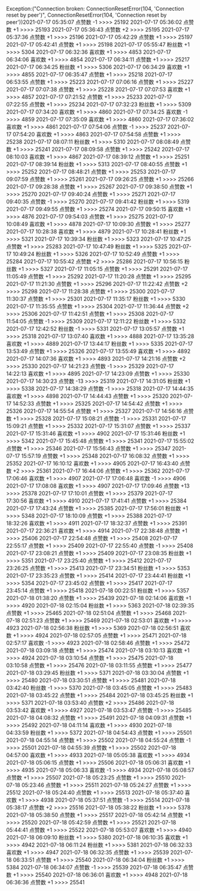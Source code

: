 Exception:("Connection broken: ConnectionResetError(104, 'Connection reset by peer')", ConnectionResetError(104, 'Connection reset by peer'))2021-07-17  05:35:07   点赞数 -1 >>>> 25192
2021-07-17  05:36:02   点赞数 +1 >>>> 25193
2021-07-17  05:36:43   点赞数 +2 >>>> 25195
2021-07-17  05:37:36   点赞数 +1 >>>> 25196
2021-07-17  05:42:29   点赞数 +1 >>>> 25197
2021-07-17  05:42:41   点赞数 +1 >>>> 25198
2021-07-17  05:55:47   粉丝数 +1 >>>> 5304
2021-07-17  06:32:36   喜欢数 +1 >>>> 4853
2021-07-17  06:34:06   喜欢数 +1 >>>> 4854
2021-07-17  06:34:11   点赞数 +1 >>>> 25217
2021-07-17  06:34:25   粉丝数 +1 >>>> 5306
2021-07-17  06:34:29   喜欢数 +1 >>>> 4855
2021-07-17  06:35:47   点赞数 +1 >>>> 25218
2021-07-17  06:53:55   点赞数 +1 >>>> 25223
2021-07-17  07:06:16   点赞数 +1 >>>> 25227
2021-07-17  07:07:38   点赞数 +1 >>>> 25228
2021-07-17  07:07:53   喜欢数 +1 >>>> 4857
2021-07-17  07:21:52   点赞数 +1 >>>> 25233
2021-07-17  07:22:55   点赞数 +1 >>>> 25234
2021-07-17  07:32:23   粉丝数 +1 >>>> 5309
2021-07-17  07:34:20   喜欢数 +1 >>>> 4860
2021-07-17  07:34:25   喜欢数 -1 >>>> 4859
2021-07-17  07:35:09   喜欢数 +1 >>>> 4860
2021-07-17  07:36:02   喜欢数 +1 >>>> 4861
2021-07-17  07:54:06   点赞数 -1 >>>> 25237
2021-07-17  07:54:20   喜欢数 +1 >>>> 4863
2021-07-17  07:54:58   点赞数 +1 >>>> 25238
2021-07-17  08:07:11   粉丝数 +1 >>>> 5310
2021-07-17  08:08:49   点赞数 +1 >>>> 25241
2021-07-17  08:09:58   点赞数 +1 >>>> 25242
2021-07-17  08:10:03   喜欢数 +1 >>>> 4867
2021-07-17  08:39:12   点赞数 +1 >>>> 25251
2021-07-17  08:39:14   粉丝数 +1 >>>> 5313
2021-07-17  08:40:55   点赞数 +1 >>>> 25252
2021-07-17  08:48:21   点赞数 +1 >>>> 25253
2021-07-17  09:07:59   点赞数 +1 >>>> 25261
2021-07-17  09:26:25   点赞数 +1 >>>> 25266
2021-07-17  09:28:38   点赞数 +1 >>>> 25267
2021-07-17  09:38:50   点赞数 +1 >>>> 25270
2021-07-17  09:40:24   点赞数 +1 >>>> 25271
2021-07-17  09:40:35   点赞数 -1 >>>> 25270
2021-07-17  09:41:42   粉丝数 +1 >>>> 5319
2021-07-17  09:49:55   点赞数 +1 >>>> 25274
2021-07-17  09:50:15   喜欢数 +1 >>>> 4876
2021-07-17  09:54:03   点赞数 +1 >>>> 25275
2021-07-17  10:08:49   喜欢数 +1 >>>> 4878
2021-07-17  10:09:30   点赞数 +1 >>>> 25277
2021-07-17  10:28:38   喜欢数 +1 >>>> 4879
2021-07-17  10:28:41   粉丝数 +1 >>>> 5321
2021-07-17  10:39:34   粉丝数 +1 >>>> 5323
2021-07-17  10:47:25   点赞数 +1 >>>> 25283
2021-07-17  10:47:49   粉丝数 +1 >>>> 5325
2021-07-17  10:49:24   粉丝数 +1 >>>> 5326
2021-07-17  10:52:49   点赞数 +1 >>>> 25284
2021-07-17  10:55:42   点赞数 +2 >>>> 25286
2021-07-17  10:56:15   粉丝数 +1 >>>> 5327
2021-07-17  11:05:15   点赞数 +1 >>>> 25291
2021-07-17  11:05:49   点赞数 +1 >>>> 25292
2021-07-17  11:20:28   点赞数 +1 >>>> 25295
2021-07-17  11:21:30   点赞数 +1 >>>> 25296
2021-07-17  11:22:42   点赞数 +2 >>>> 25298
2021-07-17  11:28:38   点赞数 +1 >>>> 25300
2021-07-17  11:30:37   点赞数 +1 >>>> 25301
2021-07-17  11:35:17   粉丝数 +1 >>>> 5330
2021-07-17  11:35:55   点赞数 +1 >>>> 25304
2021-07-17  11:36:44   点赞数 +2 >>>> 25306
2021-07-17  11:42:51   点赞数 +1 >>>> 25308
2021-07-17  11:54:05   点赞数 -1 >>>> 25309
2021-07-17  12:11:22   粉丝数 +1 >>>> 5332
2021-07-17  12:42:52   粉丝数 -1 >>>> 5331
2021-07-17  13:05:57   点赞数 +1 >>>> 25318
2021-07-17  13:07:40   喜欢数 +1 >>>> 4888
2021-07-17  13:35:28   喜欢数 +1 >>>> 4889
2021-07-17  13:44:17   粉丝数 +1 >>>> 5335
2021-07-17  13:53:49   点赞数 +1 >>>> 25326
2021-07-17  13:55:49   喜欢数 +1 >>>> 4892
2021-07-17  14:07:36   喜欢数 +1 >>>> 4893
2021-07-17  14:21:16   点赞数 +2 >>>> 25330
2021-07-17  14:21:23   点赞数 -1 >>>> 25329
2021-07-17  14:22:13   喜欢数 +1 >>>> 4895
2021-07-17  14:23:09   点赞数 +1 >>>> 25330
2021-07-17  14:30:23   点赞数 -13 >>>> 25319
2021-07-17  14:31:05   粉丝数 +1 >>>> 5338
2021-07-17  14:38:29   点赞数 -1 >>>> 25318
2021-07-17  14:44:35   喜欢数 +1 >>>> 4898
2021-07-17  14:44:43   点赞数 +1 >>>> 25320
2021-07-17  14:52:33   点赞数 +1 >>>> 25325
2021-07-17  14:54:42   点赞数 +1 >>>> 25326
2021-07-17  14:55:54   点赞数 +1 >>>> 25327
2021-07-17  14:56:16   点赞数 +1 >>>> 25328
2021-07-17  15:08:21   点赞数 -1 >>>> 25331
2021-07-17  15:09:21   点赞数 +1 >>>> 25332
2021-07-17  15:31:07   点赞数 +1 >>>> 25337
2021-07-17  15:31:46   喜欢数 +1 >>>> 4902
2021-07-17  15:31:46   粉丝数 +1 >>>> 5342
2021-07-17  15:45:48   点赞数 +1 >>>> 25341
2021-07-17  15:55:02   点赞数 +1 >>>> 25346
2021-07-17  15:56:43   点赞数 +1 >>>> 25347
2021-07-17  15:57:19   点赞数 +1 >>>> 25348
2021-07-17  16:08:32   点赞数 +1 >>>> 25352
2021-07-17  16:10:12   喜欢数 +1 >>>> 4905
2021-07-17  16:43:40   点赞数 +2 >>>> 25361
2021-07-17  16:44:06   点赞数 +1 >>>> 25362
2021-07-17  17:06:46   喜欢数 +1 >>>> 4907
2021-07-17  17:06:48   喜欢数 -1 >>>> 4906
2021-07-17  17:08:08   喜欢数 +1 >>>> 4907
2021-07-17  17:09:46   点赞数 +13 >>>> 25378
2021-07-17  17:10:01   点赞数 +1 >>>> 25379
2021-07-17  17:30:56   喜欢数 +1 >>>> 4910
2021-07-17  17:41:41   点赞数 +1 >>>> 25384
2021-07-17  17:43:24   点赞数 +1 >>>> 25385
2021-07-17  17:56:01   粉丝数 +1 >>>> 5348
2021-07-17  18:10:09   点赞数 +1 >>>> 25388
2021-07-17  18:32:26   喜欢数 +1 >>>> 4911
2021-07-17  18:32:37   点赞数 +1 >>>> 25391
2021-07-17  22:36:21   喜欢数 +1 >>>> 4914
2021-07-17  22:38:48   点赞数 +1 >>>> 25406
2021-07-17  22:54:48   点赞数 +1 >>>> 25408
2021-07-17  22:55:17   点赞数 +1 >>>> 25409
2021-07-17  22:55:40   点赞数 -1 >>>> 25408
2021-07-17  23:08:21   点赞数 +1 >>>> 25409
2021-07-17  23:08:35   粉丝数 +1 >>>> 5351
2021-07-17  23:25:40   点赞数 +1 >>>> 25412
2021-07-17  23:26:25   点赞数 +1 >>>> 25413
2021-07-17  23:34:51   粉丝数 +1 >>>> 5353
2021-07-17  23:35:23   点赞数 +1 >>>> 25414
2021-07-17  23:44:41   粉丝数 +1 >>>> 5354
2021-07-17  23:45:02   点赞数 +1 >>>> 25417
2021-07-17  23:45:14   点赞数 +1 >>>> 25418
2021-07-18  00:22:51   粉丝数 +1 >>>> 5357
2021-07-18  01:38:20   点赞数 +1 >>>> 25439
2021-07-18  02:14:06   喜欢数 +1 >>>> 4920
2021-07-18  02:15:04   粉丝数 +1 >>>> 5363
2021-07-18  02:39:35   点赞数 +1 >>>> 25465
2021-07-18  02:51:04   点赞数 +1 >>>> 25468
2021-07-18  02:51:23   点赞数 +1 >>>> 25469
2021-07-18  02:53:01   喜欢数 +1 >>>> 4923
2021-07-18  02:56:38   粉丝数 +1 >>>> 5369
2021-07-18  02:56:51   喜欢数 +1 >>>> 4924
2021-07-18  02:57:05   点赞数 +1 >>>> 25471
2021-07-18  02:57:17   喜欢数 -1 >>>> 4923
2021-07-18  02:58:46   点赞数 +1 >>>> 25472
2021-07-18  03:09:18   点赞数 +1 >>>> 25474
2021-07-18  03:10:13   喜欢数 +1 >>>> 4924
2021-07-18  03:10:54   点赞数 +1 >>>> 25475
2021-07-18  03:10:58   点赞数 +1 >>>> 25476
2021-07-18  03:11:55   点赞数 +1 >>>> 25477
2021-07-18  03:29:45   粉丝数 +1 >>>> 5371
2021-07-18  03:30:04   点赞数 +1 >>>> 25480
2021-07-18  03:30:51   点赞数 +1 >>>> 25481
2021-07-18  03:42:40   粉丝数 -1 >>>> 5370
2021-07-18  03:45:05   点赞数 +1 >>>> 25483
2021-07-18  03:45:22   点赞数 +1 >>>> 25484
2021-07-18  03:45:25   粉丝数 +1 >>>> 5371
2021-07-18  03:53:40   点赞数 +2 >>>> 25486
2021-07-18  03:53:42   喜欢数 +1 >>>> 4927
2021-07-18  03:53:47   点赞数 -1 >>>> 25485
2021-07-18  04:08:32   点赞数 +1 >>>> 25491
2021-07-18  04:09:31   点赞数 +1 >>>> 25492
2021-07-18  04:11:14   喜欢数 +1 >>>> 4930
2021-07-18  04:33:59   粉丝数 +1 >>>> 5372
2021-07-18  04:54:43   点赞数 +1 >>>> 25501
2021-07-18  04:55:14   点赞数 +1 >>>> 25502
2021-07-18  04:55:24   点赞数 -1 >>>> 25501
2021-07-18  04:55:39   点赞数 +1 >>>> 25502
2021-07-18  04:57:00   喜欢数 +1 >>>> 4933
2021-07-18  05:05:38   喜欢数 +1 >>>> 4934
2021-07-18  05:06:15   点赞数 +1 >>>> 25506
2021-07-18  05:06:31   喜欢数 +1 >>>> 4935
2021-07-18  05:06:33   喜欢数 -1 >>>> 4934
2021-07-18  05:08:57   点赞数 +1 >>>> 25507
2021-07-18  05:23:25   点赞数 +1 >>>> 25510
2021-07-18  05:23:46   点赞数 +1 >>>> 25511
2021-07-18  05:24:27   点赞数 +1 >>>> 25512
2021-07-18  05:24:40   点赞数 +1 >>>> 25513
2021-07-18  05:37:40   喜欢数 +1 >>>> 4938
2021-07-18  05:37:51   点赞数 -1 >>>> 25514
2021-07-18  05:38:17   点赞数 +2 >>>> 25516
2021-07-18  05:38:22   粉丝数 +1 >>>> 5378
2021-07-18  05:38:50   点赞数 +1 >>>> 25517
2021-07-18  05:42:14   点赞数 +1 >>>> 25520
2021-07-18  05:42:59   点赞数 +1 >>>> 25521
2021-07-18  05:44:41   点赞数 +1 >>>> 25522
2021-07-18  05:53:07   喜欢数 +1 >>>> 4940
2021-07-18  06:09:10   粉丝数 +1 >>>> 5380
2021-07-18  06:10:35   喜欢数 +1 >>>> 4942
2021-07-18  06:11:24   粉丝数 +1 >>>> 5381
2021-07-18  06:32:33   喜欢数 +1 >>>> 4947
2021-07-18  06:32:35   点赞数 +1 >>>> 25539
2021-07-18  06:33:51   点赞数 +1 >>>> 25540
2021-07-18  06:34:04   粉丝数 +1 >>>> 5384
2021-07-18  06:34:07   点赞数 -1 >>>> 25539
2021-07-18  06:35:47   点赞数 +1 >>>> 25540
2021-07-18  06:36:01   喜欢数 +1 >>>> 4948
2021-07-18  06:36:36   点赞数 +1 >>>> 25541
